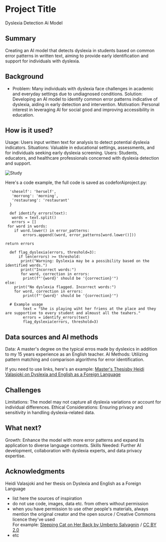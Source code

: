 <!-- This is the markdown template for the final project of the Building AI course, 
created by Reaktor Innovations and University of Helsinki. 
Copy the template, paste it to your GitHub README and edit! -->

# Project Title

Dyslexia Detection Ai Model

## Summary

Creating an AI model that detects dyslexia in students based on common error patterns in written text, aiming to provide early identification and support for individuals with dyslexia.


## Background

* Problem: Many individuals with dyslexia face challenges in academic and everyday settings due to undiagnosed conditions.
Solution: Developing an AI model to identify common error patterns indicative of dyslexia, aiding in early detection and intervention.
Motivation: Personal interest in leveraging AI for social good and improving accessibility in education.


## How is it used?

Usage: Users input written text for analysis to detect potential dyslexia indicators.
Situations: Valuable in educational settings, assessments, and for individuals seeking early dyslexia screening.
Users: Students, educators, and healthcare professionals concerned with dyslexia detection and support.

![Study](/ProjectAiandeducation/sarah-noltner-4U3d6u_p-fE-unsplash.jpg "Optional title")


Here's a code example, the full code is saved as codeforAiproject.py:

      'sheself': 'herself',
       'morrong': 'morning',
       'restaurang': 'restaurant'
      }

      def identify_errors(text):
       words = text.split()
       errors = []  
     for word in words:
        if word.lower() in error_patterns:
            errors.append((word, error_patterns[word.lower()]))

    return errors

      def flag_dyslexia(errors, threshold=3):
          if len(errors) >= threshold:
           print("Warning: Dyslexia may be a possibility based on the identified words.")
           print("Incorrect words:")
           for word, correction in errors:
            print(f"'{word}' should be '{correction}'")
    else:
        print("No dyslexia flagged. Incorrect words:")
        for word, correction in errors:
            print(f"'{word}' should be '{correction}'")

      # Example usage
            text = "She is playing wiht her friens at the place and they are supportive to every student and almoust all the teahers."
            errors = identify_errors(text)
            flag_dyslexia(errors, threshold=3)



## Data sources and AI methods
Data: A master's degree on the typical erros made by dyslexics in addition to my 15 years experience as an English teacher.
AI Methods: Utilizing pattern matching and comparison algorithms for error identification.


If you need to use links, here's an example:
[Master's Thesisby Heidi Valasjoki on Dyslexia and English as a Foreign Language](https://trepo.tuni.fi/bitstream/handle/10024/79113/gradu02527.pdf?sequence=1)


## Challenges

Limitations: The model may not capture all dyslexia variations or account for individual differences.
Ethical Considerations: Ensuring privacy and sensitivity in handling dyslexia-related data.

## What next?

Growth: Enhance the model with more error patterns and expand its application to diverse language contexts.
Skills Needed: Further AI development, collaboration with dyslexia experts, and data privacy expertise.


## Acknowledgments

Heidi Valasjoki and her thesis on Dyslexia and English as a Foreign Language


* list here the sources of inspiration 
* do not use code, images, data etc. from others without permission
* when you have permission to use other people's materials, always mention the original creator and the open source / Creative Commons licence they've used
  <br>For example: [Sleeping Cat on Her Back by Umberto Salvagnin](https://commons.wikimedia.org/wiki/File:Sleeping_cat_on_her_back.jpg#filelinks) / [CC BY 2.0](https://creativecommons.org/licenses/by/2.0)
* etc
